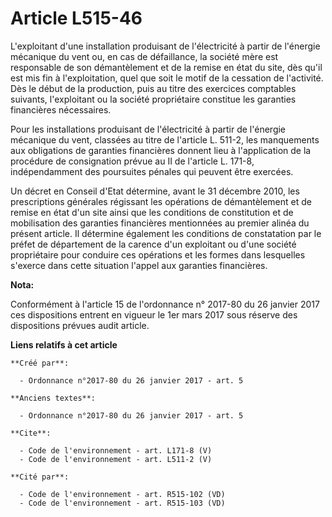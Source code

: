 # Article L515-46

L'exploitant d'une installation produisant de l'électricité à partir de l'énergie mécanique du vent ou, en cas de
défaillance, la société mère est responsable de son démantèlement et de la remise en état du site, dès qu'il est mis fin à
l'exploitation, quel que soit le motif de la cessation de l'activité. Dès le début de la production, puis au titre des
exercices comptables suivants, l'exploitant ou la société propriétaire constitue les garanties financières nécessaires. 

Pour les installations produisant de l'électricité à partir de l'énergie mécanique du vent, classées au titre de l'article L.
511-2, les manquements aux obligations de garanties financières donnent lieu à l'application de la procédure de consignation
prévue au II de l'article L. 171-8, indépendamment des poursuites pénales qui peuvent être exercées. 

Un décret en Conseil d'Etat détermine, avant le 31 décembre 2010, les prescriptions générales régissant les opérations de
démantèlement et de remise en état d'un site ainsi que les conditions de constitution et de mobilisation des garanties
financières mentionnées au premier alinéa du présent article. Il détermine également les conditions de constatation par le
préfet de département de la carence d'un exploitant ou d'une société propriétaire pour conduire ces opérations et les formes
dans lesquelles s'exerce dans cette situation l'appel aux garanties financières.

**Nota:**

Conformément à l'article 15 de l'ordonnance n° 2017-80 du 26 janvier 2017 ces dispositions entrent en vigueur le 1er mars
2017 sous réserve des dispositions prévues audit article.

**Liens relatifs à cet article**

	**Créé par**:

	  - Ordonnance n°2017-80 du 26 janvier 2017 - art. 5

	**Anciens textes**:

	  - Ordonnance n°2017-80 du 26 janvier 2017 - art. 5

	**Cite**:

	  - Code de l'environnement - art. L171-8 (V)
	  - Code de l'environnement - art. L511-2 (V)

	**Cité par**:

	  - Code de l'environnement - art. R515-102 (VD)
	  - Code de l'environnement - art. R515-103 (VD)

